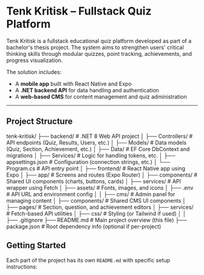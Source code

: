 # Tenk Kritisk – Fullstack Quiz Platform

Tenk Kritisk is a fullstack educational quiz platform developed as part of a bachelor's thesis project. The system aims to strengthen users' critical thinking skills through modular quizzes, point tracking, achievements, and progress visualization.

The solution includes:

- A **mobile app** built with React Native and Expo
- A **.NET backend API** for data handling and authentication
- A **web-based CMS** for content management and quiz administration

---

## Project Structure

tenk-kritisk/
├── backend/ # .NET 8 Web API project
│ ├── Controllers/ # API endpoints (Quiz, Results, Users, etc.)
│ ├── Models/ # Data models (Quiz, Section, Achievement, etc.)
│ ├── Data/ # EF Core DbContext and migrations
│ ├── Services/ # Logic for handling tokens, etc.
│ ├── appsettings.json # Configuration (connection strings, etc.)
│ └── Program.cs # API entry point
│
├── frontend/ # React Native app using Expo
│ ├── app/ # Screens and routes (Expo Router)
│ ├── components/ # Shared UI components (charts, buttons, cards)
│ ├── services/ # API wrapper using Fetch
│ ├── assets/ # Fonts, images, and icons
│ ├── .env # API URL and environment config
│
│
├── cms/ # Admin panel for managing content
│ ├── components/ # Shared CMS UI components
│ ├── pages/ # Section, question, and achievement editors
│ ├── services/ # Fetch-based API utilities
│ ├── css/ # Styling (or Tailwind if used)
│
│
├── .gitignore
├── README.md # Main project overview (this file)
├── package.json # Root dependency info (optional if per-project)

## Getting Started

Each part of the project has its own `README.md` with specific setup instructions:
